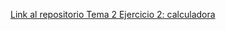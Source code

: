 [Link al repositorio Tema 2 Ejercicio 2: calculadora](https://github.com/Miquel-Rodrigo-Navarro/programacionWebEntornoCliente/tree/main/2.%20Sintaxis%20basica%20de%20JavaScript/1.%20Calculadora)